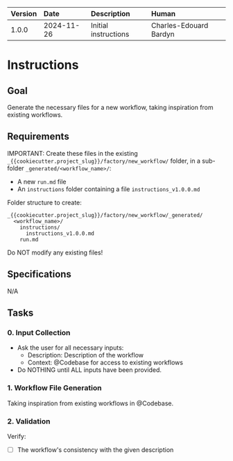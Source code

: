 | Version | Date | Description | Human |
| :- | :- | :- | :- |
| 1.0.0 | 2024-11-26 | Initial instructions | Charles-Edouard Bardyn |

# Instructions

## Goal

Generate the necessary files for a new workflow, taking inspiration from existing workflows.

## Requirements

IMPORTANT: Create these files in the existing `_{{cookiecutter.project_slug}}/factory/new_workflow/` folder, in a sub-folder `_generated/<workflow_name>/`:
- A new `run.md` file
- An `instructions` folder containing a file `instructions_v1.0.0.md`

Folder structure to create:
  ```
  _{{cookiecutter.project_slug}}/factory/new_workflow/_generated/
    <workflow_name>/
      instructions/
        instructions_v1.0.0.md
      run.md
  ```
Do NOT modify any existing files!

## Specifications

N/A

## Tasks

### 0. Input Collection
- Ask the user for all necessary inputs:
  * Description: Description of the workflow
  * Context: @Codebase for access to existing workflows
- Do NOTHING until ALL inputs have been provided.

### 1. Workflow File Generation
Taking inspiration from existing workflows in @Codebase.

### 2. Validation
Verify:
- [ ] The workflow's consistency with the given description
